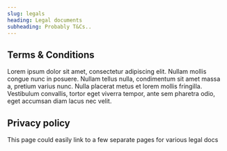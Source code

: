 ```yaml
---
slug: legals
heading: Legal documents
subheading: Probably T&Cs..
---
```


## Terms & Conditions

Lorem ipsum dolor sit amet, consectetur adipiscing elit. Nullam mollis congue nunc in posuere. Nullam tellus nulla, condimentum sit amet massa a, pretium varius nunc. Nulla placerat metus et lorem mollis fringilla. Vestibulum convallis, tortor eget viverra tempor, ante sem pharetra odio, eget accumsan diam lacus nec velit.

## Privacy policy

This page could easily link to a few separate pages for various legal docs